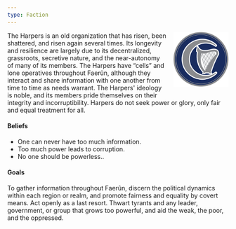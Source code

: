 ```yaml
---
type: Faction
---
```


<img
  src='/img/factions/harpers.png'
  style='width:25%;
         float:right;
         margin-left: 1rem;
         margin-bottom: 1rem;'/>

The Harpers is an old organization that has risen, been shattered, and risen
again several times. Its longevity and resilience are largely due to its
decentralized, grassroots, secretive nature, and the near-autonomy of many of
its members. The Harpers have “cells” and lone operatives throughout Faerûn,
although they interact and share information with one another from time to
time as needs warrant. The Harpers' ideology is noble, and its members pride
themselves on their integrity and incorruptibility. Harpers do not seek power
or glory, only fair and equal treatment for all.

#### Beliefs

- One can never have too much information.
- Too much power leads to corruption.
- No one should be powerless..

#### Goals

To gather information throughout Faerûn, discern the political dynamics within
each region or realm, and promote fairness and equality by covert means. Act
openly as a last resort. Thwart tyrants and any leader, government, or group
that grows too powerful, and aid the weak, the poor, and the oppressed.
